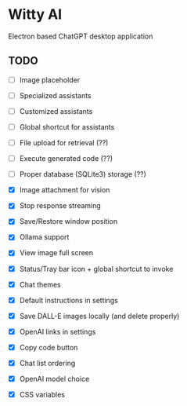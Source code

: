 # Witty AI

Electron based ChatGPT desktop application

## TODO

- [ ] Image placeholder
- [ ] Specialized assistants
- [ ] Customized assistants
- [ ] Global shortcut for assistants
- [ ] File upload for retrieval (??)
- [ ] Execute generated code (??)
- [ ] Proper database (SQLite3) storage (??)

- [x] Image attachment for vision
- [x] Stop response streaming
- [x] Save/Restore window position
- [x] Ollama support
- [x] View image full screen
- [x] Status/Tray bar icon + global shortcut to invoke
- [x] Chat themes
- [x] Default instructions in settings
- [x] Save DALL-E images locally (and delete properly)
- [x] OpenAI links in settings
- [x] Copy code button
- [x] Chat list ordering
- [x] OpenAI model choice
- [x] CSS variables
